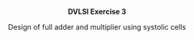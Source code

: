 <p align="center"><strong>DVLSI Exercise 3</strong></p> 
<p align="center">Design of full adder and multiplier using systolic cells</p>
